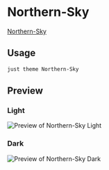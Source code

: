 # Northern-Sky

[Northern-Sky](https://quinta0.github.io/)

## Usage

```bash
just theme Northern-Sky
```

## Preview

### Light

![Preview of Northern-Sky Light](preview-light.png)

### Dark

![Preview of Northern-Sky Dark](preview-dark.png)
